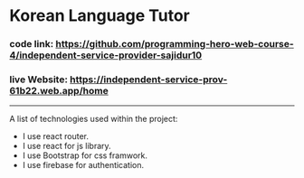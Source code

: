 # Korean Language Tutor
### code link: https://github.com/programming-hero-web-course-4/independent-service-provider-sajidur10
### live Website: https://independent-service-prov-61b22.web.app/home
***
A list of technologies used within the project:
* I use react router.
* I use react for js library.
* I use Bootstrap for css framwork.
* I use firebase for authentication.